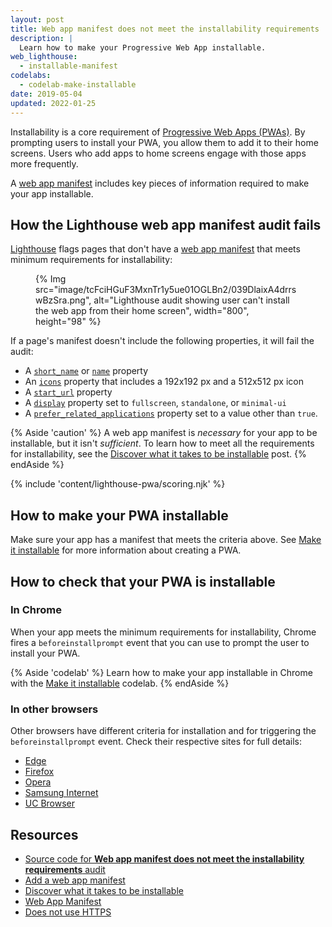 ```yaml
---
layout: post
title: Web app manifest does not meet the installability requirements
description: |
  Learn how to make your Progressive Web App installable.
web_lighthouse:
  - installable-manifest
codelabs:
  - codelab-make-installable
date: 2019-05-04
updated: 2022-01-25
---
```


Installability is a core requirement of [Progressive Web Apps (PWAs)](/discover-installable).
By prompting users to install your PWA, you allow them to add it to their home screens.
Users who add apps to home screens engage with those apps more frequently.

A [web app manifest](/add-manifest/) includes key pieces of information
required to make your app installable.

## How the Lighthouse web app manifest audit fails

[Lighthouse](https://developers.google.com/web/tools/lighthouse/)
flags pages that don't have a [web app manifest](/add-manifest/)
that meets minimum requirements for installability:

<figure>
  {% Img src="image/tcFciHGuF3MxnTr1y5ue01OGLBn2/039DlaixA4drrswBzSra.png", alt="Lighthouse audit showing user can't install the web app from their home screen", width="800", height="98" %}
</figure>

If a page's manifest doesn't include the following properties,
it will fail the audit:
- A [`short_name`](https://developer.mozilla.org/docs/Web/Manifest/short_name)
  or [`name`](https://developer.mozilla.org/docs/Web/Manifest/name) property
- An [`icons`](https://developer.mozilla.org/docs/Web/Manifest/icons)
  property that includes a 192x192&nbsp;px and a 512x512&nbsp;px icon
- A [`start_url`](https://developer.mozilla.org/docs/Web/Manifest/start_url) property
- A [`display`](https://developer.mozilla.org/docs/Web/Manifest/display)
  property set to `fullscreen`, `standalone`, or `minimal-ui`
- A [`prefer_related_applications`](https://developer.chrome.com/blog/app-install-banners-native/)
  property set to a value other than `true`.

{% Aside 'caution' %}
A web app manifest is _necessary_ for your app to be installable,
but it isn't _sufficient_. To learn how to meet all the requirements
for installability, see the
[Discover what it takes to be installable](/discover-installable) post.
{% endAside %}

{% include 'content/lighthouse-pwa/scoring.njk' %}

## How to make your PWA installable
Make sure your app has a manifest that meets the criteria above.
See [Make it installable](/progressive-web-apps/#make-it-installable) for more information
about creating a PWA.

## How to check that your PWA is installable

### In Chrome

When your app meets the minimum requirements for installability,
Chrome fires a `beforeinstallprompt` event
that you can use to prompt the user to install your PWA.

{% Aside 'codelab' %}
Learn how to make your app installable in Chrome
with the [Make it installable](/codelab-make-installable) codelab.
{% endAside %}

### In other browsers
Other browsers have different criteria for installation
and for triggering the `beforeinstallprompt` event.
Check their respective sites for full details:
- [Edge](https://docs.microsoft.com/en-us/microsoft-edge/progressive-web-apps#requirements)
- [Firefox](https://developer.mozilla.org/docs/Web/Progressive_web_apps/Add_to_home_screen#How_do_you_make_an_app_A2HS-ready)
- [Opera](https://dev.opera.com/articles/installable-web-apps/)
- [Samsung Internet](https://hub.samsunginter.net/docs/ambient-badging/)
- [UC Browser](https://plus.ucweb.com/docs/pwa/docs-en/zvrh56)

## Resources

- [Source code for **Web app manifest does not meet the installability requirements** audit](https://github.com/GoogleChrome/lighthouse/blob/master/lighthouse-core/audits/installable-manifest.js)
- [Add a web app manifest](/add-manifest/)
- [Discover what it takes to be installable](/discover-installable)
- [Web App Manifest](https://developer.mozilla.org/docs/Web/Manifest)
- [Does not use HTTPS](/is-on-https/)
